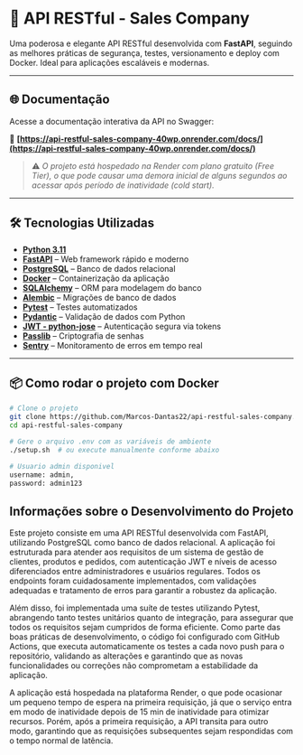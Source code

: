 # 🚀 API RESTful - Sales Company

Uma poderosa e elegante API RESTful desenvolvida com **FastAPI**, seguindo as melhores práticas de segurança, testes, versionamento e deploy com Docker. Ideal para aplicações escaláveis e modernas.

---

## 🌐 Documentação

Acesse a documentação interativa da API no Swagger:

🔗 **[https://api-restful-sales-company-40wp.onrender.com/docs/](https://api-restful-sales-company-40wp.onrender.com/docs/)**

> ⚠️ *O projeto está hospedado na Render com plano gratuito (Free Tier), o que pode causar uma demora inicial de alguns segundos ao acessar após período de inatividade (cold start).*

---

## 🛠️ Tecnologias Utilizadas

- **[Python 3.11](https://www.python.org/)**
- **[FastAPI](https://fastapi.tiangolo.com/)** – Web framework rápido e moderno
- **[PostgreSQL](https://www.postgresql.org/)** – Banco de dados relacional
- **[Docker](https://www.docker.com/)** – Containerização da aplicação
- **[SQLAlchemy](https://www.sqlalchemy.org/)** – ORM para modelagem do banco
- **[Alembic](https://alembic.sqlalchemy.org/)** – Migrações de banco de dados
- **[Pytest](https://docs.pytest.org/)** – Testes automatizados
- **[Pydantic](https://docs.pydantic.dev/)** – Validação de dados com Python
- **[JWT - python-jose](https://github.com/mpdavis/python-jose)** – Autenticação segura via tokens
- **[Passlib](https://passlib.readthedocs.io/)** – Criptografia de senhas
- **[Sentry](https://sentry.io/)** – Monitoramento de erros em tempo real

---

## 📦 Como rodar o projeto com Docker

```bash
# Clone o projeto
git clone https://github.com/Marcos-Dantas22/api-restful-sales-company.git
cd api-restful-sales-company

# Gere o arquivo .env com as variáveis de ambiente
./setup.sh  # ou execute manualmente conforme abaixo

# Usuario admin disponivel
username: admin,
password: admin123
```

## Informações sobre o Desenvolvimento do Projeto
Este projeto consiste em uma API RESTful desenvolvida com FastAPI, utilizando PostgreSQL como banco de dados relacional. A aplicação foi estruturada para atender aos requisitos de um sistema de gestão de clientes, produtos e pedidos, com autenticação JWT e níveis de acesso diferenciados entre administradores e usuários regulares. Todos os endpoints foram cuidadosamente implementados, com validações adequadas e tratamento de erros para garantir a robustez da aplicação.

Além disso, foi implementada uma suíte de testes utilizando Pytest, abrangendo tanto testes unitários quanto de integração, para assegurar que todos os requisitos sejam cumpridos de forma eficiente. Como parte das boas práticas de desenvolvimento, o código foi configurado com GitHub Actions, que executa automaticamente os testes a cada novo push para o repositório, validando as alterações e garantindo que as novas funcionalidades ou correções não comprometam a estabilidade da aplicação.

A aplicação está hospedada na plataforma Render, o que pode ocasionar um pequeno tempo de espera na primeira requisição, já que o serviço entra em modo de inatividade depois de 15 min de inatividade para otimizar recursos. Porém, após a primeira requisição, a API transita para outro modo, garantindo que as requisições subsequentes sejam respondidas com o tempo normal de latência.
